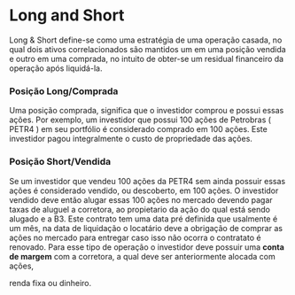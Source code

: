 <h1>Long and Short</h1>

<p>Long & Short define-se como uma estratégia de uma operação casada, no qual dois ativos correlacionados são mantidos um em uma posição vendida e outro em uma comprada,  
no intuito de obter-se um residual financeiro da operação após liquidá-la.</p>

<h3>Posição Long/Comprada</h3>

<p>Uma posição comprada, significa que o investidor comprou e possui essas ações. Por exemplo, um investidor que possui 100 ações de Petrobras ( PETR4 ) em seu portfólio é considerado comprado em 100 ações. Este investidor pagou integralmente o custo de propriedade das ações.
  
  
<h3> Posição Short/Vendida </h3>

<p>Se um investidor que vendeu 100 ações da PETR4 sem ainda possuir essas ações é considerado vendido, ou descoberto, em 100 ações. O investidor vendido deve então alugar essas 100 ações no mercado devendo pagar taxas de aluguel a corretora, ao propietario da ação do qual está sendo alugado e a B3. Este contrato tem uma data pré definida que usalmente é um mês, na data de liquidação o locatário deve a obrigação de comprar as ações no mercado para entregar caso isso não ocorra o contratato é renovado. Para esse tipo de operação o investidor deve possuir uma <b>conta de margem</b> com a corretora, a qual deve ser anteriormente alocada com ações, 
  
  renda fixa ou dinheiro. </p>
